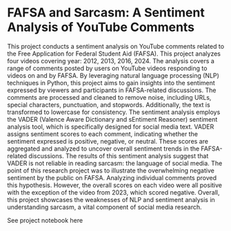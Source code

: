 #  FAFSA and Sarcasm: A Sentiment Analysis of YouTube Comments 

This project conducts a sentiment analysis on YouTube comments related to the Free Application for Federal Student Aid (FAFSA). This project analyzes four videos covering year: 2012, 2013, 2016, 2024. The analysis covers a range of comments posted by users on YouTube videos responding to videos on and by FAFSA. By leveraging natural language processing (NLP) techniques in Python, this project aims to gain insights into the sentiment expressed by viewers and participants in FAFSA-related discussions. The comments are processed and cleaned to remove noise, including URLs, special characters, punctuation, and stopwords. Additionally, the text is transformed to lowercase for consistency.
The sentiment analysis employs the VADER (Valence Aware Dictionary and sEntiment Reasoner) sentiment analysis tool, which is specifically designed for social media text.
VADER assigns sentiment scores to each comment, indicating whether the sentiment expressed is positive, negative, or neutral. These scores are aggregated and analyzed to uncover overall sentiment trends in the FAFSA-related discussions. The results of this sentiment analysis suggest that VADER is not reliable in reading sarcasm: the language of social media. The point of this research project was to illustrate the overwhelming negative sentiment by the public on FAFSA. Analyzing individual comments proved this hypothesis. However, the overall scores on each video were all positive with the exception of the video from 2023, which scored negative. Overall, this project showcases the weaknesses of NLP and sentiment analysis in understanding sarcasm, a vital component of social media research. 

See project notebook here
